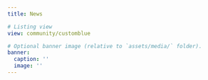 ```yaml
---
title: News

# Listing view
view: community/customblue

# Optional banner image (relative to `assets/media/` folder).
banner:
  caption: ''
  image: ''
---
```

